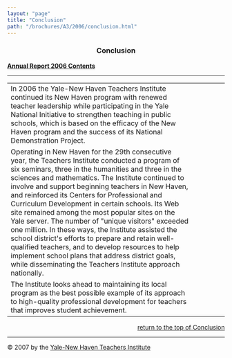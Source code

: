```yaml
---
layout: "page"
title: "Conclusion"
path: "/brochures/A3/2006/conclusion.html"
---
```

<main>
<center>
<b><h3><a name="top"></a> Conclusion </h3></b>
</center>
<b><a href="index.html">Annual Report 2006 Contents</a></b>
<hr/><table cellpadding="4">
<tbody><tr>
<td valign="top" width="85%">In 2006 the Yale-New Haven Teachers Institute continued its New Haven program with renewed teacher leadership while participating in the Yale National Initiative to strengthen teaching in public schools, which is based on the efficacy of the New Haven program and the success of its National Demonstration Project. </td>
</tr>
<tr><td valign="top" width="85%">Operating in New Haven for the 29th consecutive year, the Teachers Institute conducted a program of six seminars, three in the humanities and three in the sciences and mathematics. The Institute continued to involve and support beginning teachers in New Haven, and reinforced its Centers for Professional and Curriculum Development in certain schools. Its Web site remained among the most popular sites on the Yale server. The number of "unique visitors" exceeded one million. In these ways, the Institute assisted the school district's efforts to prepare and retain well-qualified teachers, and to develop resources to help implement school plans that address district goals, while disseminating the Teachers Institute approach nationally.</td>
<td valign="middle"></td>
</tr><tr>
<td valign="top" width="85%">The Institute looks ahead to maintaining its local program as the best possible example of its approach to high-quality professional development for teachers that improves student achievement.</td><td valign="middle">
</td></tr>
</tbody></table>
<div align="right"><a href="#top">return to the top of Conclusion </a></div>
<hr/>
© 2007 by the <a href="..\..\">Yale-New Haven Teachers Institute</a>
</main>